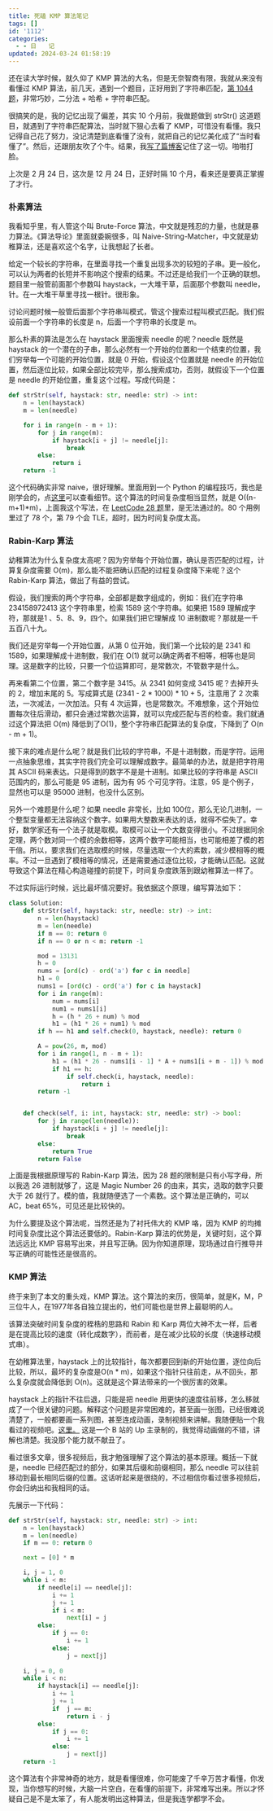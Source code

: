 ```yaml
---
title: 死磕 KMP 算法笔记
tags: []
id: '1112'
categories:
  - - 日　　记
updated: 2024-03-24 01:58:19
---
```


还在读大学时候，就久仰了 KMP 算法的大名，但是无奈智商有限，我就从来没有看懂过 KMP 算法，前几天，遇到一个题目，正好用到了字符串匹配，[第 1044 题](https://leetcode-cn.com/problems/longest-duplicate-substring/)，非常巧妙，二分法 + 哈希 + 字符串匹配。

很搞笑的是，我的记忆出现了偏差，其实 10 个月前，我做题做到 strStr() 这道题目，就遇到了字符串匹配算法，当时就下狠心去看了 KMP，可惜没有看懂。我只记得自己花了努力，没记清楚到底看懂了没有，就把自己的记忆美化成了“当时看懂了”。然后，还跟朋友吹了个牛。结果，我[写了篇博客](https://sexywp.com/28-strstr.htm)记住了这一切。啪啪打脸。

上次是 2 月 24 日，这次是 12 月 24 日，正好时隔 10 个月，看来还是要真正掌握了才行。

### 朴素算法

我看知乎里，有人管这个叫 Brute-Force 算法，中文就是残忍的力量，也就是暴力算法。《算法导论》里面就委婉很多，叫 Naive-String-Matcher，中文就是幼稚算法，还是喜欢这个名字，让我想起了长者。

给定一个较长的字符串，在里面寻找一个重复出现多次的较短的子串。更一般化，可以认为两者的长短并不影响这个搜索的结果。不过还是给我们一个正确的联想。题目里一般管前面那个参数叫 haystack，一大堆干草，后面那个参数叫 needle，针。在一大堆干草里寻找一根针。很形象。

讨论问题时候一般管后面那个字符串叫模式，管这个搜索过程叫模式匹配。我们假设前面一个字符串的长度是 n，后面一个字符串的长度是 m。

那么朴素的算法是怎么在 haystack 里面搜索 needle 的呢？needle 既然是 haystack 的一个潜在的子串，那么必然有一个开始的位置和一个结束的位置，我们穷举每一个可能的开始位置，就是 0 开始，假设这个位置就是 needle 的开始位置，然后逐位比较，如果全部比较完毕，那么搜索成功，否则，就假设下一个位置是 needle 的开始位置，重复这个过程。写成代码是：

```python
def strStr(self, haystack: str, needle: str) -> int:
    n = len(haystack)
    m = len(needle)

    for i in range(n - m + 1):
        for j in range(m):
            if haystack[i + j] != needle[j]:
                break
        else:
            return i
    return -1
```

这个代码确实非常 naive，很好理解。里面用到一个 Python 的编程技巧，我也是刚学会的，点[这里](https://book.pythontips.com/en/latest/for_-_else.html)可以查看细节。这个算法的时间复杂度相当显然，就是 O((n-m+1)*m)，上面我这个写法，在 [LeetCode 28 题](https://leetcode-cn.com/problems/implement-strstr/)里，是无法通过的。80 个用例里过了 78 个，第 79 个会 TLE，超时，因为时间复杂度太高。

### Rabin-Karp 算法

幼稚算法为什么复杂度太高呢？因为穷举每个开始位置，确认是否匹配的过程，计算复杂度需要 O(m)，那么能不能把确认匹配的过程复杂度降下来呢？这个 Rabin-Karp 算法，做出了有益的尝试。

假设，我们搜索的两个字符串，全部都是数字组成的，例如：我们在字符串 234158972413 这个字符串里，检索 1589 这个字符串。如果把 1589 理解成字符，那就是1 、5、8、9，四个。如果我们把它理解成 10 进制数呢？那就是一千五百八十九。

我们还是穷举每一个开始位置，从第 0 位开始，我们第一个比较的是 2341 和 1589，如果理解成十进制数，我们在 O(1) 就可以确定两者不相等，相等也是同理。这是数字的比较，只要一个位运算即可，是常数次，不管数字是什么。

再来看第二个位置，第二个数字是 3415。从 2341 如何变成 3415 呢？去掉开头的 2，增加末尾的 5。写成算式是 (2341 - 2 * 1000) * 10 + 5，注意用了 2 次乘法，一次减法，一次加法。只有 4 次运算，也是常数次。不难想象，这个开始位置每次往后滑动，都只会通过常数次运算，就可以完成匹配与否的检查。我们就通过这个算法把 O(m) 降低到了O(1)，整个字符串匹配算法的复杂度，下降到了 O(n - m + 1)。

接下来的难点是什么呢？就是我们比较的字符串，不是十进制数，而是字符。运用一点抽象思维，其实字符我们完全可以理解成数字。最简单的办法，就是把字符用其 ASCII 码来表达。只是得到的数字不是是十进制。如果比较的字符串是 ASCII 范围内的，那么可能是 95 进制，因为有 95 个可见字符。注意，95 是个例子，显然也可以是 95000 进制，也没什么区别。

另外一个难题是什么呢？如果 needle 非常长，比如 100位，那么无论几进制，一个整型变量都无法容纳这个数字。如果用大整数来表达的话，就得不偿失了。幸好，数学家还有一个法子就是取模。取模可以让一个大数变得很小。不过根据同余定理，两个数对同一个模的余数相等，这两个数字可能相当，也可能相差了模的若干倍。所以，要求我们在选取模的时候，尽量选取一个大的素数，减少模相等的概率。不过一旦遇到了模相等的情况，还是需要通过逐位比较，才能确认匹配。这就导致这个算法在精心构造碰撞的前提下，时间复杂度跌落到跟幼稚算法一样了。

不过实际运行时候，远比最坏情况要好。我依据这个原理，编写算法如下：

```python
class Solution:
    def strStr(self, haystack: str, needle: str) -> int:
        n = len(haystack)
        m = len(needle)
        if m == 0: return 0
        if n == 0 or n < m: return -1

        mod = 13131
        h = 0
        nums = [ord(c) - ord('a') for c in needle]
        h1 = 0
        nums1 = [ord(c) - ord('a') for c in haystack]
        for i in range(m):
            num = nums[i]
            num1 = nums1[i]
            h = (h * 26 + num) % mod
            h1 = (h1 * 26 + num1) % mod
        if h == h1 and self.check(0, haystack, needle): return 0

        A = pow(26, m, mod)
        for i in range(1, n - m + 1):
            h1 = (h1 * 26 - nums1[i - 1] * A + nums1[i + m - 1]) % mod
            if h1 == h:
                if self.check(i, haystack, needle):
                    return i
        return -1


    def check(self, i: int, haystack: str, needle: str) -> bool:
        for j in range(len(needle)):
            if haystack[i + j] != needle[j]:
                break
        else:
            return True     
        return False
```

上面是我根据原理写的 Rabin-Karp 算法，因为 28 题的限制是只有小写字母，所以我选 26 进制就够了，这是 Magic Number 26 的由来，其实，选取的数字只要大于 26 就行了。模的值，我就随便选了一个素数。这个算法是正确的，可以 AC，beat 65%，可见还是比较快的。

为什么要提及这个算法呢，当然还是为了衬托伟大的 KMP 咯，因为 KMP 的均摊时间复杂度比这个算法还要低的。Rabin-Karp 算法的优势是，关键时刻，这个算法远远比 KMP 容易写出来，并且写正确。因为你知道原理，现场通过自行推导并写正确的可能性还是很高的。

### KMP 算法

终于来到了本文的重头戏，KMP 算法。这个算法的来历，很简单，就是K，M，P 三位牛人，在1977年各自独立提出的，他们可能也是世界上最聪明的人。

该算法突破时间复杂度的桎梏的思路和 Rabin 和 Karp 两位大神不太一样，后者是在提高比较的速度（转化成数字），而前者，是在减少比较的长度（快速移动模式串）。

在幼稚算法里，haystack 上的比较指针，每次都要回到新的开始位置，逐位向后比较，所以，最坏的复杂度是O(n * m)，如果这个指针只往前走，从不回头，那么复杂度就会降低到 O(n)。这就是这个算法带来的一个很厉害的效果。

haystack 上的指针不往后退，只能是把 needle 用更快的速度往前移，怎么移就成了一个很关键的问题。解释这个问题是非常困难的，甚至画一张图，已经很难说清楚了，一般都要画一系列图，甚至连成动画，录制视频来讲解。我随便贴一个我看过的视频吧。[这里。](https://www.bilibili.com/video/BV1jb411V78H?spm_id_from=333.1007.top_right_bar_window_history.content.click) 这是一个 B 站的 Up 主录制的，我觉得动画做的不错，讲解也清楚。我没那个能力就不献丑了。

看过很多文章，很多视频后，我才勉强理解了这个算法的基本原理。概括一下就是，needle 已经匹配过的部分，如果其后缀和前缀相同，那么 needle 可以往前移动到最长相同后缀的位置。这话听起来是很绕的，不过相信你看过很多视频后，你会归纳出和我相同的话。

先展示一下代码：

```python
def strStr(self, haystack: str, needle: str) -> int:
    n = len(haystack)
    m = len(needle)
    if m == 0: return 0

    next = [0] * m

    i, j = 1, 0
    while i < m:
        if needle[i] == needle[j]:
            i += 1
            j += 1
            if i < m:
                next[i] = j
        else:
            if j == 0:
                i += 1
            else:
                j = next[j]
    
    i, j = 0, 0
    while i < n:
        if haystack[i] == needle[j]:
            i += 1
            j += 1
            if  j == m:
                return i - j
        else:
            if j == 0:
                i += 1
            else:
                j = next[j]
    return -1
```

这个算法有个非常神奇的地方，就是看懂很难，你可能废了千辛万苦才看懂，你发现，当你想写的时候，大脑一片空白，在看懂的前提下，非常难写出来。所以才怀疑自己是不是太笨了，有人能发明出这种算法，但是我连学都学不会。
